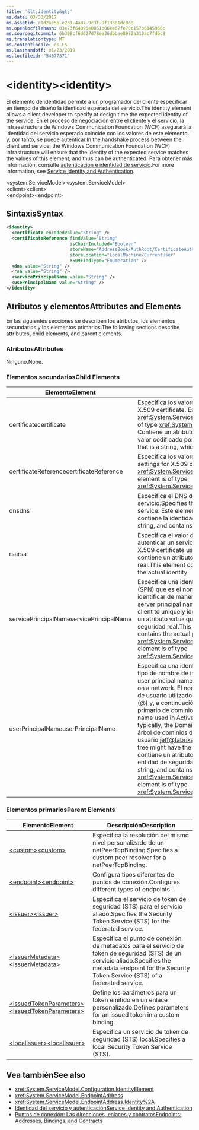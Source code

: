 ```yaml
---
title: '&lt;identity&gt;'
ms.date: 03/30/2017
ms.assetid: c1d2ae56-e231-4a07-9c3f-9f13381dc0d8
ms.openlocfilehash: 03e73f64090e0851b06ee67fe70c157b6145966c
ms.sourcegitcommit: 6b308cf6d627d78ee36dbbae8972a310ac7fd6c8
ms.translationtype: MT
ms.contentlocale: es-ES
ms.lasthandoff: 01/23/2019
ms.locfileid: "54677371"
---
```

# <a name="ltidentitygt"></a><span data-ttu-id="e17c5-102">&lt;identity&gt;</span><span class="sxs-lookup"><span data-stu-id="e17c5-102">&lt;identity&gt;</span></span>
<span data-ttu-id="e17c5-103">El elemento de identidad permite a un programador del cliente especificar en tiempo de diseño la identidad esperada del servicio.</span><span class="sxs-lookup"><span data-stu-id="e17c5-103">The identity element allows a client developer to specify at design time the expected identity of the service.</span></span> <span data-ttu-id="e17c5-104">En el proceso de negociación entre el cliente y el servicio, la infraestructura de Windows Communication Foundation (WCF) asegurará la identidad del servicio esperado coincide con los valores de este elemento y, por tanto, se puede autenticar.</span><span class="sxs-lookup"><span data-stu-id="e17c5-104">In the handshake process between the client and service, the Windows Communication Foundation (WCF) infrastructure will ensure that the identity of the expected service matches the values of this element, and thus can be authenticated.</span></span> <span data-ttu-id="e17c5-105">Para obtener más información, consulte [autenticación e identidad de servicio](../../../../../docs/framework/wcf/feature-details/service-identity-and-authentication.md).</span><span class="sxs-lookup"><span data-stu-id="e17c5-105">For more information, see [Service Identity and Authentication](../../../../../docs/framework/wcf/feature-details/service-identity-and-authentication.md).</span></span>  
  
 <span data-ttu-id="e17c5-106">\<system.ServiceModel></span><span class="sxs-lookup"><span data-stu-id="e17c5-106">\<system.ServiceModel></span></span>  
<span data-ttu-id="e17c5-107">\<client></span><span class="sxs-lookup"><span data-stu-id="e17c5-107">\<client></span></span>  
<span data-ttu-id="e17c5-108">\<endpoint></span><span class="sxs-lookup"><span data-stu-id="e17c5-108">\<endpoint></span></span>  
  
## <a name="syntax"></a><span data-ttu-id="e17c5-109">Sintaxis</span><span class="sxs-lookup"><span data-stu-id="e17c5-109">Syntax</span></span>  
  
```xml  
<identity>
  <certificate encodedValue="String" />
  <certificateReference findValue="String"
                        isChainIncluded="Boolean"
                        storeName="AddressBook/AuthRoot/CertificateAuthority/Disallowed/My/Root/TrustedPeople/TrustedPublisher"
                        storeLocation="LocalMachine/CurrentUser"
                        X509FindType="Enumeration" />
  <dns value="String" />
  <rsa value="String" />
  <servicePrincipalName value="String" />
  <usePrincipalName value="String" />
</identity>
```  
  
## <a name="attributes-and-elements"></a><span data-ttu-id="e17c5-110">Atributos y elementos</span><span class="sxs-lookup"><span data-stu-id="e17c5-110">Attributes and Elements</span></span>  
 <span data-ttu-id="e17c5-111">En las siguientes secciones se describen los atributos, los elementos secundarios y los elementos primarios.</span><span class="sxs-lookup"><span data-stu-id="e17c5-111">The following sections describe attributes, child elements, and parent elements.</span></span>  
  
### <a name="attributes"></a><span data-ttu-id="e17c5-112">Atributos</span><span class="sxs-lookup"><span data-stu-id="e17c5-112">Attributes</span></span>  
 <span data-ttu-id="e17c5-113">Ninguno.</span><span class="sxs-lookup"><span data-stu-id="e17c5-113">None.</span></span>  
  
### <a name="child-elements"></a><span data-ttu-id="e17c5-114">Elementos secundarios</span><span class="sxs-lookup"><span data-stu-id="e17c5-114">Child Elements</span></span>  
  
|<span data-ttu-id="e17c5-115">Elemento</span><span class="sxs-lookup"><span data-stu-id="e17c5-115">Element</span></span>|<span data-ttu-id="e17c5-116">Descripción</span><span class="sxs-lookup"><span data-stu-id="e17c5-116">Description</span></span>|  
|-------------|-----------------|  
|<span data-ttu-id="e17c5-117">certificate</span><span class="sxs-lookup"><span data-stu-id="e17c5-117">certificate</span></span>|<span data-ttu-id="e17c5-118">Especifica los valores de un certificado X.509.</span><span class="sxs-lookup"><span data-stu-id="e17c5-118">Specifies settings of an X.509 certificate.</span></span> <span data-ttu-id="e17c5-119">Este elemento es del tipo <xref:System.ServiceModel.Configuration.CertificateElement>.</span><span class="sxs-lookup"><span data-stu-id="e17c5-119">This element is of type <xref:System.ServiceModel.Configuration.CertificateElement>.</span></span> <span data-ttu-id="e17c5-120">Contiene un atributo `encodedValue` que es una cadena, que especifica el valor codificado por este certificado.</span><span class="sxs-lookup"><span data-stu-id="e17c5-120">It contains an attribute `encodedValue` that is a string, which specifies the value encoded by this certificate.</span></span>|  
|<span data-ttu-id="e17c5-121">certificateReference</span><span class="sxs-lookup"><span data-stu-id="e17c5-121">certificateReference</span></span>|<span data-ttu-id="e17c5-122">Especifica los valores para la validación del certificado X.509.</span><span class="sxs-lookup"><span data-stu-id="e17c5-122">Specifies settings for X.509 certificate validation.</span></span> <span data-ttu-id="e17c5-123">Este elemento es del tipo <xref:System.ServiceModel.Configuration.CertificateReferenceElement>.</span><span class="sxs-lookup"><span data-stu-id="e17c5-123">This element is of type <xref:System.ServiceModel.Configuration.CertificateReferenceElement>.</span></span>|  
|<span data-ttu-id="e17c5-124">dns</span><span class="sxs-lookup"><span data-stu-id="e17c5-124">dns</span></span>|<span data-ttu-id="e17c5-125">Especifica el DNS de un certificado X.509 usado para autenticar un servicio.</span><span class="sxs-lookup"><span data-stu-id="e17c5-125">Specifies the DNS of an X.509 certificate used to authenticate a service.</span></span> <span data-ttu-id="e17c5-126">Este elemento contiene un atributo `value` que es una cadena y contiene la identidad real.</span><span class="sxs-lookup"><span data-stu-id="e17c5-126">This element contains an attribute `value` that is a string, and contains the actual identity.</span></span>|  
|<span data-ttu-id="e17c5-127">rsa</span><span class="sxs-lookup"><span data-stu-id="e17c5-127">rsa</span></span>|<span data-ttu-id="e17c5-128">Especifica el valor del campo RSA de un certificado X.509 usado para autenticar un servicio a un cliente.</span><span class="sxs-lookup"><span data-stu-id="e17c5-128">Specifies the value of the RSA field of an X.509 certificate used to authenticate a service to a client.</span></span> <span data-ttu-id="e17c5-129">Este elemento contiene un atributo `value` que es una cadena y contiene la identidad real.</span><span class="sxs-lookup"><span data-stu-id="e17c5-129">This element contains an attribute `value` that is a string, and contains the actual identity</span></span>|  
|<span data-ttu-id="e17c5-130">servicePrincipalName</span><span class="sxs-lookup"><span data-stu-id="e17c5-130">servicePrincipalName</span></span>|<span data-ttu-id="e17c5-131">Especifica una identidad del nombre de entidad de seguridad de servidor (SPN) que es el nombre de entidad de seguridad usado por un cliente para identificar de manera unívoca una instancia de un servicio.</span><span class="sxs-lookup"><span data-stu-id="e17c5-131">Specifies a server principal name (SPN) identity, which is the principal name used by a client to uniquely identify an instance of a service.</span></span> <span data-ttu-id="e17c5-132">Este elemento contiene un atributo `value` que es una cadena y contiene el nombre de entidad de seguridad real.</span><span class="sxs-lookup"><span data-stu-id="e17c5-132">This element contains an attribute `value` that is a string, and contains the actual principal name.</span></span> <span data-ttu-id="e17c5-133">Este elemento es del tipo <xref:System.ServiceModel.Configuration.ServicePrincipalNameElement>.</span><span class="sxs-lookup"><span data-stu-id="e17c5-133">This element is of type <xref:System.ServiceModel.Configuration.ServicePrincipalNameElement>.</span></span>|  
|<span data-ttu-id="e17c5-134">userPrincipalName</span><span class="sxs-lookup"><span data-stu-id="e17c5-134">userPrincipalName</span></span>|<span data-ttu-id="e17c5-135">Especifica una identidad del nombre principal del usuario (UPN), que es el tipo de nombre de inicio de sesión de un usuario en una red.</span><span class="sxs-lookup"><span data-stu-id="e17c5-135">Specifies a user principal name (UPN) identity, which is the logon name type of a user on a network.</span></span> <span data-ttu-id="e17c5-136">El nombre principal de usuario consta del nombre del objeto de usuario utilizado en Active Directory, seguido por el símbolo de arroba (\@) y, a continuación, por lo general, el sistema de nombres de dominio primario de dominio.</span><span class="sxs-lookup"><span data-stu-id="e17c5-136">The user principal name consists of the user object name used in Active Directory, followed by the at symbol (\@) and then, typically, the Domain Name System parent domain.</span></span> <span data-ttu-id="e17c5-137">Por ejemplo, Jeff en el árbol de dominios de Fabrikam.com podría tener el nombre principal de usuario [ jeff@fabrikam.com ](mailto:jeffsmith@fabrikam.com).</span><span class="sxs-lookup"><span data-stu-id="e17c5-137">For example, Jeff in the Fabrikam.com domain tree might have the user principal name [jeff@fabrikam.com](mailto:jeffsmith@fabrikam.com).</span></span>  <span data-ttu-id="e17c5-138">Este elemento contiene un atributo `value` que es una cadena y contiene el nombre de entidad de seguridad real.</span><span class="sxs-lookup"><span data-stu-id="e17c5-138">This element contains an attribute `value` that is a string, and contains the actual principal name.</span></span> <span data-ttu-id="e17c5-139">Este elemento es del tipo <xref:System.ServiceModel.Configuration.UserPrincipalNameElement>.</span><span class="sxs-lookup"><span data-stu-id="e17c5-139">This element is of type <xref:System.ServiceModel.Configuration.UserPrincipalNameElement>.</span></span>|  
  
### <a name="parent-elements"></a><span data-ttu-id="e17c5-140">Elementos primarios</span><span class="sxs-lookup"><span data-stu-id="e17c5-140">Parent Elements</span></span>  
  
|<span data-ttu-id="e17c5-141">Elemento</span><span class="sxs-lookup"><span data-stu-id="e17c5-141">Element</span></span>|<span data-ttu-id="e17c5-142">Descripción</span><span class="sxs-lookup"><span data-stu-id="e17c5-142">Description</span></span>|  
|-------------|-----------------|  
|[<span data-ttu-id="e17c5-143">\<custom></span><span class="sxs-lookup"><span data-stu-id="e17c5-143">\<custom></span></span>](../../../../../docs/framework/configure-apps/file-schema/wcf/custom.md)|<span data-ttu-id="e17c5-144">Especifica la resolución del mismo nivel personalizado de un netPeerTcpBinding.</span><span class="sxs-lookup"><span data-stu-id="e17c5-144">Specifies a custom peer resolver for a netPeerTcpBinding.</span></span>|  
|[<span data-ttu-id="e17c5-145">\<endpoint></span><span class="sxs-lookup"><span data-stu-id="e17c5-145">\<endpoint></span></span>](https://msdn.microsoft.com/library/13aa23b7-2f08-4add-8dbf-a99f8127c017)|<span data-ttu-id="e17c5-146">Configura tipos diferentes de puntos de conexión.</span><span class="sxs-lookup"><span data-stu-id="e17c5-146">Configures different types of endpoints.</span></span>|  
|[<span data-ttu-id="e17c5-147">\<issuer></span><span class="sxs-lookup"><span data-stu-id="e17c5-147">\<issuer></span></span>](../../../../../docs/framework/configure-apps/file-schema/wcf/issuer.md)|<span data-ttu-id="e17c5-148">Especifica el servicio de token de seguridad (STS) para el servicio aliado.</span><span class="sxs-lookup"><span data-stu-id="e17c5-148">Specifies the Security Token Service (STS) for the federated service.</span></span>|  
|[<span data-ttu-id="e17c5-149">\<issuerMetadata></span><span class="sxs-lookup"><span data-stu-id="e17c5-149">\<issuerMetadata></span></span>](../../../../../docs/framework/configure-apps/file-schema/wcf/issuermetadata.md)|<span data-ttu-id="e17c5-150">Especifica el punto de conexión de metadatos para el servicio de token de seguridad (STS) de un servicio aliado.</span><span class="sxs-lookup"><span data-stu-id="e17c5-150">Specifies the metadata endpoint for the Security Token Service (STS) of a federated service.</span></span>|  
|[<span data-ttu-id="e17c5-151">\<issuedTokenParameters></span><span class="sxs-lookup"><span data-stu-id="e17c5-151">\<issuedTokenParameters></span></span>](../../../../../docs/framework/configure-apps/file-schema/wcf/issuedtokenparameters.md)|<span data-ttu-id="e17c5-152">Define los parámetros para un token emitido en un enlace personalizado.</span><span class="sxs-lookup"><span data-stu-id="e17c5-152">Defines parameters for an issued token in a custom binding.</span></span>|  
|[<span data-ttu-id="e17c5-153">\<localIssuer></span><span class="sxs-lookup"><span data-stu-id="e17c5-153">\<localIssuer></span></span>](../../../../../docs/framework/configure-apps/file-schema/wcf/localissuer.md)|<span data-ttu-id="e17c5-154">Especifica un servicio de token de seguridad (STS) local.</span><span class="sxs-lookup"><span data-stu-id="e17c5-154">Specifies a local Security Token Service (STS).</span></span>|  
  
## <a name="see-also"></a><span data-ttu-id="e17c5-155">Vea también</span><span class="sxs-lookup"><span data-stu-id="e17c5-155">See also</span></span>
- <xref:System.ServiceModel.Configuration.IdentityElement>
- <xref:System.ServiceModel.EndpointAddress>
- <xref:System.ServiceModel.EndpointAddress.Identity%2A>
- [<span data-ttu-id="e17c5-156">Identidad del servicio y autenticación</span><span class="sxs-lookup"><span data-stu-id="e17c5-156">Service Identity and Authentication</span></span>](../../../../../docs/framework/wcf/feature-details/service-identity-and-authentication.md)
- [<span data-ttu-id="e17c5-157">Puntos de conexión: Las direcciones, enlaces y contratos</span><span class="sxs-lookup"><span data-stu-id="e17c5-157">Endpoints: Addresses, Bindings, and Contracts</span></span>](../../../../../docs/framework/wcf/feature-details/endpoints-addresses-bindings-and-contracts.md)
